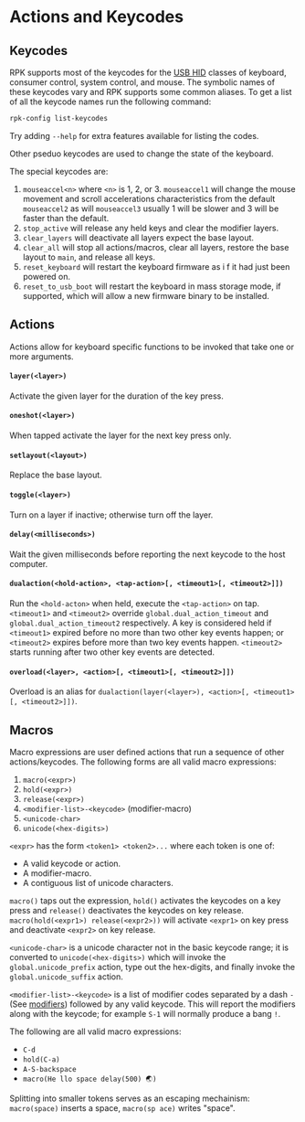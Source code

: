 # Actions and Keycodes

## Keycodes

RPK supports most of the keycodes for the [USB HID][1] classes of keyboard, consumer control, system
control, and mouse. The symbolic names of these keycodes vary and RPK supports some common
aliases. To get a list of all the keycode names run the following command:

```sh
rpk-config list-keycodes
```

Try adding `--help` for extra features available for listing the codes.

Other pseduo keycodes are used to change the state of the keyboard.


The special keycodes are:

1. `mouseaccel<n>` where `<n>` is 1, 2, or 3. `mouseaccel1` will change the mouse movement and
   scroll accelerations characteristics from the default `mouseaccel2` as will `mouseaccel3` usually
   1 will be slower and 3 will be faster than the default.
1. `stop_active` will release any held keys and clear the modifier layers.
1. `clear_layers` will deactivate all layers expect the base layout.
1. `clear_all` will stop all actions/macros, clear all layers, restore the base layout to `main`,
   and release all keys.
1. `reset_keyboard` will restart the keyboard firmware as i f it had just been powered on.
1. `reset_to_usb_boot` will restart the keyboard in mass storage mode, if supported, which will
   allow a new firmware binary to be installed.


## Actions

Actions allow for keyboard specific functions to be invoked that take one or more arguments.

#### `layer(<layer>)`

Activate the given layer for the duration of the key press.

#### `oneshot(<layer>)`

When tapped activate the layer for the next key press only.

#### `setlayout(<layout>)`

Replace the base layout.

#### `toggle(<layer>)`

Turn on a layer if inactive; otherwise turn off the layer.

#### `delay(<milliseconds>)`

Wait the given milliseconds before reporting the next keycode to the host computer.

#### `dualaction(<hold-action>, <tap-action>[, <timeout1>[, <timeout2>]])`

Run the `<hold-acton>` when held, execute the `<tap-action>` on tap. `<timeout1>` and `<timeout2>`
override `global.dual_action_timeout` and `global.dual_action_timeout2` respectively. A key is
considered held if `<timeout1>` expired before no more than two other key events happen; or
`<timeout2>` expires before more than two key events happen. `<timeout2>` starts running after two
other key events are detected.

#### `overload(<layer>, <action>[, <timeout1>[, <timeout2>]])`

Overload is an alias for `dualaction(layer(<layer>), <action>[, <timeout1>[, <timeout2>]])`.

## Macros

Macro expressions are user defined actions that run a sequence of other actions/keycodes. The
following forms are all valid macro expressions:

1. `macro(<expr>)`
1. `hold(<expr>)`
1. `release(<expr>)`
1. `<modifier-list>-<keycode>` (modifier-macro)
1. `<unicode-char>`
1. `unicode(<hex-digits>)`

`<expr>` has the form `<token1> <token2>...` where each token is one of:

* A valid keycode or action.
* A modifier-macro.
* A contiguous list of unicode characters.

`macro()` taps out the expression, `hold()` activates the keycodes on a key press and `release()`
deactivates the keycodes on key release. `macro(hold(<expr1>) release(<expr2>))` will activate
`<expr1>` on key press and deactivate `<expr2>` on key release.

`<unicode-char>` is a unicode character not in the basic keycode range; it is converted to
`unicode(<hex-digits>)` which will invoke the `global.unicode_prefix` action, type out the
hex-digits, and finally invoke the `global.unicode_suffix` action.

`<modifier-list>-<keycode>` is a list of modifier codes separated by a dash `-` (See [modifiers][2])
followed by any valid keycode. This will report the modifiers along with the keycode; for example
`S-1` will normally produce a bang `!`.

The following are all valid macro expressions:

* `C-d`
* `hold(C-a)`
* `A-S-backspace`
* `macro(He llo space delay(500) 🌏)`

Splitting into smaller tokens serves as an escaping mechainism: `macro(space)` inserts a space,
`macro(sp ace)` writes "space".

[1]: https://en.wikipedia.org/wiki/USB_human_interface_device_class
[2]: layers.md#modifiers
